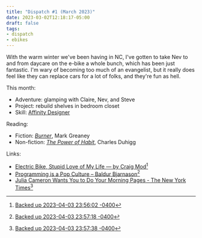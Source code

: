 ```yaml
---
title: "Dispatch #1 (March 2023)"
date: 2023-03-02T12:18:17-05:00
draft: false
tags:
- dispatch
- ebikes
---
```


With the warm winter we've been having in NC, I've gotten to take Nev to and from daycare on the e-bike a whole bunch, which has been just fantastic. I'm wary of becoming too much of an evangelist, but it really does feel like they can replace cars for a lot of folks, and they're fun as hell.

<!--more-->

This month:

* Adventure: glamping with Claire, Nev, and Steve
* Project: rebuild shelves in bedroom closet
* Skill: [Affinity Designer](https://affinity.serif.com/en-us/designer/)

Reading:

* Fiction: [_Burner_](https://bookshop.org/p/books/burner-mark-greaney/18519742), Mark Greaney
* Non-fiction: [_The Power of Habit_](https://bookshop.org/p/books/the-power-of-habit-why-we-do-what-we-do-in-life-and-business-charles-duhigg/7843601), Charles Duhigg

Links:

* [Electric Bike, Stupid Love of My Life — by Craig Mod][1][^1-backup]
* [Programming is a Pop Culture – Baldur Bjarnason][2][^2-backup]
* [Julia Cameron Wants You to Do Your Morning Pages - The New York Times][3][^3-backup]

[1]: https://craigmod.com/essays/electric_bikes/
[2]: https://www.baldurbjarnason.com/2022/programming-is-a-pop-culture/
[3]: https://www.nytimes.com/2019/02/02/style/julia-cameron-the-artists-way.html

[^1-backup]: <a href="craigmod-com-ts8csh.txt">Backed up 2023-04-03 23:56:02 -0400</a>
[^2-backup]: <a href="www-baldurbjarnason-com-7p5031.txt">Backed up 2023-04-03 23:57:18 -0400</a>
[^3-backup]: <a href="www-nytimes-com-tq2xdi.txt">Backed up 2023-04-03 23:57:38 -0400</a>
